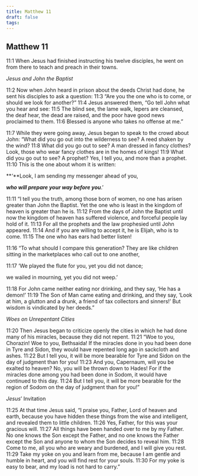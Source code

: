 ```yaml
---
title: Matthew 11
draft: false
tags:
---
```


## Matthew 11
11:1 When Jesus had finished instructing his twelve disciples, he went on from there to teach and preach in their towns.

_Jesus and John the Baptist_

11:2 Now when John heard in prison about the deeds Christ had done, he sent his disciples to ask a question: 11:3 “Are you the one who is to come, or should we look for another?” 11:4 Jesus answered them, “Go tell John what you hear and see: 11:5 The blind see, the lame walk, lepers are cleansed, the deaf hear, the dead are raised, and the poor have good news proclaimed to them. 11:6 Blessed is anyone who takes no offense at me.”

11:7 While they were going away, Jesus began to speak to the crowd about John: “What did you go out into the wilderness to see? A reed shaken by the wind? 11:8 What did you go out to see? A man dressed in fancy clothes? Look, those who wear fancy clothes are in the homes of kings! 11:9 What did you go out to see? A prophet? Yes, I tell you, and more than a prophet. 11:10 This is the one about whom it is written:

**_‘_**Look, I am sending my messenger ahead of you,

**_who will prepare your way before you_**.’

11:11 “I tell you the truth, among those born of women, no one has arisen greater than John the Baptist. Yet the one who is least in the kingdom of heaven is greater than he is. 11:12 From the days of John the Baptist until now the kingdom of heaven has suffered violence, and forceful people lay hold of it. 11:13 For all the prophets and the law prophesied until John appeared. 11:14 And if you are willing to accept it, he is Elijah, who is to come. 11:15 The one who has ears had better listen!

11:16 “To what should I compare this generation? They are like children sitting in the marketplaces who call out to one another,

11:17 ‘We played the flute for you, yet you did not dance;

we wailed in mourning, yet you did not weep.’

11:18 For John came neither eating nor drinking, and they say, ‘He has a demon!’ 11:19 The Son of Man came eating and drinking, and they say, ‘Look at him, a glutton and a drunk, a friend of tax collectors and sinners!’ But wisdom is vindicated by her deeds.”

_Woes on Unrepentant Cities_

11:20 Then Jesus began to criticize openly the cities in which he had done many of his miracles, because they did not repent. 11:21 “Woe to you, Chorazin! Woe to you, Bethsaida! If the miracles done in you had been done in Tyre and Sidon, they would have repented long ago in sackcloth and ashes. 11:22 But I tell you, it will be more bearable for Tyre and Sidon on the day of judgment than for you! 11:23 And you, Capernaum, will you be exalted to heaven? No, you will be thrown down to Hades! For if the miracles done among you had been done in Sodom, it would have continued to this day. 11:24 But I tell you, it will be more bearable for the region of Sodom on the day of judgment than for you!”

_Jesus_’ Invitation

11:25 At that time Jesus said, “I praise you, Father, Lord of heaven and earth, because you have hidden these things from the wise and intelligent, and revealed them to little children. 11:26 Yes, Father, for this was your gracious will. 11:27 All things have been handed over to me by my Father. No one knows the Son except the Father, and no one knows the Father except the Son and anyone to whom the Son decides to reveal him. 11:28 Come to me, all you who are weary and burdened, and I will give you rest. 11:29 Take my yoke on you and learn from me, because I am gentle and humble in heart, and you will find rest for your souls. 11:30 For my yoke is easy to bear, and my load is not hard to carry.”
